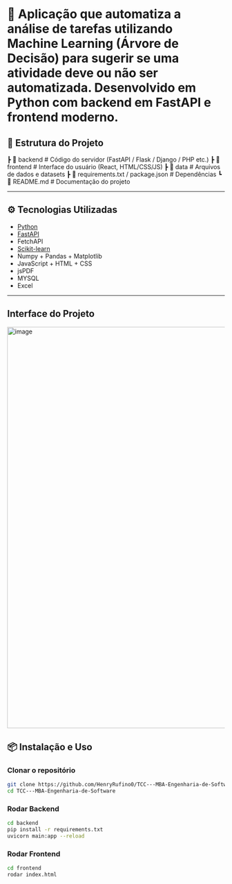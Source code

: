 # 🚀 Aplicação que automatiza a análise de tarefas utilizando Machine Learning (Árvore de Decisão) para sugerir se uma atividade deve ou não ser automatizada. Desenvolvido em Python com backend em FastAPI e frontend moderno.

## 📂 Estrutura do Projeto

┣ 📂 backend # Código do servidor (FastAPI / Flask / Django / PHP etc.)
┣ 📂 frontend # Interface do usuário (React, HTML/CSS/JS)
┣ 📂 data # Arquivos de dados e datasets
┣ 📜 requirements.txt / package.json # Dependências
┗ 📜 README.md # Documentação do projeto


---

## ⚙️ Tecnologias Utilizadas

- [Python](https://www.python.org/)  
- [FastAPI](https://fastapi.tiangolo.com/)
- FetchAPI
- [Scikit-learn](https://scikit-learn.org/)
- Numpy + Pandas + Matplotlib 
- JavaScript + HTML + CSS
- jsPDF
- MYSQL
- Excel
---

## Interface do Projeto
<img width="1863" height="926" alt="image" src="https://github.com/user-attachments/assets/422aed80-1271-41a6-a52f-6cde849ec750" />





## 📦 Instalação e Uso

### Clonar o repositório
```bash
git clone https://github.com/HenryRufino0/TCC---MBA-Engenharia-de-Software.git.git
cd TCC---MBA-Engenharia-de-Software
```

### Rodar Backend
```bash
cd backend
pip install -r requirements.txt
uvicorn main:app --reload
```

### Rodar Frontend
```bash
cd frontend
rodar index.html
```







